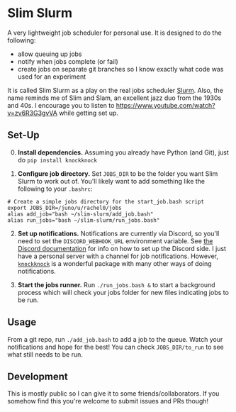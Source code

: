 # Slim Slurm
A very lightweight job scheduler for personal use. It is designed to do the following:
- allow queuing up jobs
- notify when jobs complete (or fail)
- create jobs on separate git branches so I know exactly what code was used for an experiment

It is called Slim Slurm as a play on the real jobs scheduler [Slurm](https://slurm.schedmd.com/quickstart.html). Also, the name reminds me of Slim and Slam, an excellent jazz duo from the 1930s and 40s. I encourage you to listen to https://www.youtube.com/watch?v=zv6R3G3gvVA while getting set up.

## Set-Up

0. **Install dependencies.** Assuming you already have Python (and Git), just do `pip install knockknock`

1. **Configure job directory.** Set `JOBS_DIR` to be the folder you want Slim Slurm to work out of.
You'll likely want to add something like the following to your `.bashrc`:
```
# Create a simple jobs directory for the start_job.bash script
export JOBS_DIR=/juno/u/rachel0/jobs
alias add_job="bash ~/slim-slurm/add_job.bash"
alias run_jobs="bash ~/slim-slurm/run_jobs.bash"        
```

2. **Set up notifications.** Notifications are currently via Discord, so you'll need to set the `DISCORD_WEBHOOK_URL` environment variable. See [the Discord documentation](https://support.discord.com/hc/en-us/articles/228383668-Intro-to-Webhooks) for info on how to set up the Discord side. I just have a personal server with a channel for job notifications. However, [`knockknock`](https://pypi.org/project/knockknock/) is a wonderful package with many other ways of doing notifications.

3. **Start the jobs runner.** Run `./run_jobs.bash &` to start a background process which will check your jobs folder for new files indicating jobs to be run. 

## Usage

From a git repo, run `./add_job.bash` to add a job to the queue. Watch your notifications and hope for the best! You can check `JOBS_DIR/to_run` to see what still needs to be run.

## Development

This is mostly public so I can give it to some friends/collaborators. If you somehow find this you're welcome to submit issues and PRs though!
